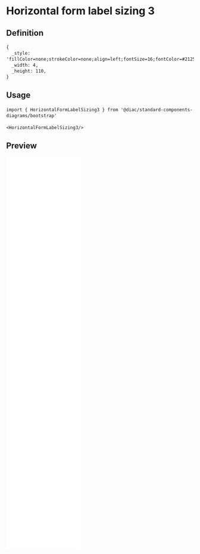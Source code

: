 # Horizontal form label sizing 3

## Definition

```
{
  _style: 'fillColor=none;strokeColor=none;align=left;fontSize=16;fontColor=#212529;',
  _width: 4,
  _height: 110,
}
```

## Usage

```
import { HorizontalFormLabelSizing3 } from '@diac/standard-components-diagrams/bootstrap'

<HorizontalFormLabelSizing3/>
```

## Preview

<img src="./horizontal-form-label-sizing-3.png" width="200"/>
